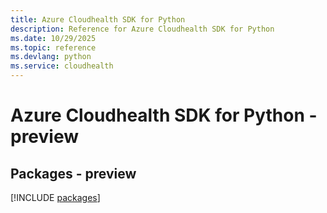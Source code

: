 ```yaml
---
title: Azure Cloudhealth SDK for Python
description: Reference for Azure Cloudhealth SDK for Python
ms.date: 10/29/2025
ms.topic: reference
ms.devlang: python
ms.service: cloudhealth
---
```

# Azure Cloudhealth SDK for Python - preview
## Packages - preview
[!INCLUDE [packages](cloudhealth-index.md)]